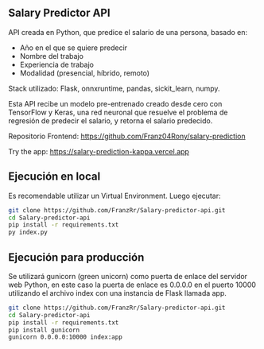 ## Salary Predictor API

API creada en Python, que predice el salario de una persona, basado en:
- Año en el que se quiere predecir
- Nombre del trabajo
- Experiencia de trabajo
- Modalidad (presencial, híbrido, remoto)

Stack utilizado: Flask, onnxruntime, pandas, sickit_learn, numpy.

Esta API recibe un modelo pre-entrenado creado desde cero con TensorFlow y Keras, una red neuronal que resuelve el problema de regresión de predecir el salario, y retorna el salario predecido.

Repositorio Frontend: https://github.com/Franz04Rony/salary-prediction

Try the app: https://salary-prediction-kappa.vercel.app

## Ejecución en local
Es recomendable utilizar un Virtual Environment. Luego ejecutar:
``` bash
git clone https://github.com/FranzRr/Salary-predictor-api.git
cd Salary-predictor-api
pip install -r requirements.txt
py index.py
```

## Ejecución para producción
Se utilizará gunicorn (green unicorn) como puerta de enlace del servidor web Python, en este caso la puerta de enlace es 0.0.0.0 en el puerto 10000 utilizando el archivo index con una instancia de Flask llamada app.
``` bash
git clone https://github.com/FranzRr/Salary-predictor-api.git
cd Salary-predictor-api
pip install -r requirements.txt
pip install gunicorn
gunicorn 0.0.0.0:10000 index:app
```

